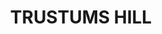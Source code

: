 ---
lastmod: '2025-04-06T06:05:20+00:00'
latitude: -29.114599
layout: suburb
longitude: 153.33769
postcode: '2472'
state: NSW
title: TRUSTUMS HILL
url: /nsw/trustums-hill/
---